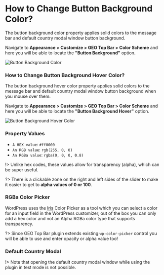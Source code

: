 # How to Change Button Background Color?

The button background color property applies solid colors to the message bar and default country modal window button background.

Navigate to **Appearance > Customize > GEO Top Bar > Color Scheme** and here you will be able to locate the **"Button Background"** option.

![Button Background Color](http://res.cloudinary.com/mypreview/image/upload/v1492228513/button-background-color_w58kq7.gif)

### How to Change Button Background Hover Color?

The button background hover color property applies solid colors to the message bar and default country modal window button background when you mouse over them.

Navigate to **Appearance > Customize > GEO Top Bar > Color Scheme** and here you will be able to locate the **"Button Background Hover"** option.

![Button Background Hover Color](http://res.cloudinary.com/mypreview/image/upload/v1492228499/button-background-hover-color_vpcdtk.gif)

### Property Values

* ```A HEX value```: ```#ff0000```
* ```An RGB value```: ```rgb(255, 0, 0)```
* ```An RGBa value```: ```rgba(0, 0, 0, 0.8)```

!> Unlike hex codes, these values allow for transparency (alpha), which can be super useful.

?> There is a clickable zone on the right and left sides of the slider to make it easier to get to **alpha values of 0 or 100**.

### RGBa Color Picker

WordPress uses the [Iris](http://automattic.github.io/Iris/) Color Picker as a tool which you can select a color for an input field in the WordPress customizer, out of the box you can only add a hex color and not an Alpha RGBa color type that supports transparency.

?> Since GEO Top Bar plugin extends existing ```wp-color-picker``` control you will be able to use and enter opacity or alpha value too!

### Default Country Modal

!> Note that opening the default country modal window while using the plugin in test mode is not possible.
